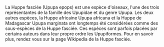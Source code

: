 La Huppe fasciée (Upupa epops) est une espèce d'oiseaux, l'une des trois représentantes de la famille des Upupidae et du genre Upupa.
Les deux autres espèces, la Huppe africaine Upupa africana et la Huppe de Madagascar Upupa marginata ont longtemps été considérées comme des sous-espèces de la Huppe fasciée.
Ces espèces sont parfois placées par certains auteurs dans leur propre ordre les Upupiformes.
Pour en savoir plus, rendez vous sur la page Wikipedia de la Huppe fasciée.


